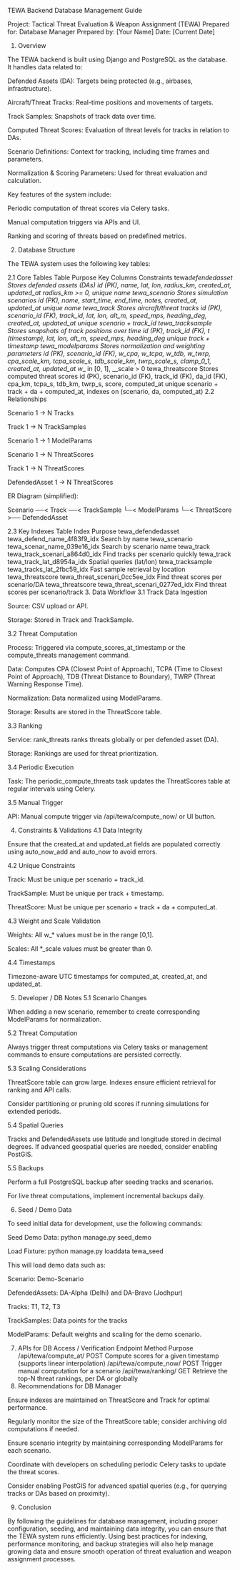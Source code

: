 TEWA Backend Database Management Guide

Project: Tactical Threat Evaluation & Weapon Assignment (TEWA)
Prepared for: Database Manager
Prepared by: [Your Name]
Date: [Current Date]

1. Overview

The TEWA backend is built using Django and PostgreSQL as the database. It handles data related to:

Defended Assets (DA): Targets being protected (e.g., airbases, infrastructure).

Aircraft/Threat Tracks: Real-time positions and movements of targets.

Track Samples: Snapshots of track data over time.

Computed Threat Scores: Evaluation of threat levels for tracks in relation to DAs.

Scenario Definitions: Context for tracking, including time frames and parameters.

Normalization & Scoring Parameters: Used for threat evaluation and calculation.

Key features of the system include:

Periodic computation of threat scores via Celery tasks.

Manual computation triggers via APIs and UI.

Ranking and scoring of threats based on predefined metrics.

2. Database Structure

The TEWA system uses the following key tables:

2.1 Core Tables
Table Purpose Key Columns Constraints
tewa*defendedasset Stores defended assets (DAs) id (PK), name, lat, lon, radius_km, created_at, updated_at radius_km >= 0, unique name
tewa_scenario Stores simulation scenarios id (PK), name, start_time, end_time, notes, created_at, updated_at unique name
tewa_track Stores aircraft/threat tracks id (PK), scenario_id (FK), track_id, lat, lon, alt_m, speed_mps, heading_deg, created_at, updated_at unique scenario + track_id
tewa_tracksample Stores snapshots of track positions over time id (PK), track_id (FK), t (timestamp), lat, lon, alt_m, speed_mps, heading_deg unique track + timestamp
tewa_modelparams Stores normalization and weighting parameters id (PK), scenario_id (FK), w_cpa, w_tcpa, w_tdb, w_twrp, cpa_scale_km, tcpa_scale_s, tdb_scale_km, twrp_scale_s, clamp_0_1, created_at, updated_at w*_ in [0, 1], _\_scale > 0
tewa_threatscore Stores computed threat scores id (PK), scenario_id (FK), track_id (FK), da_id (FK), cpa_km, tcpa_s, tdb_km, twrp_s, score, computed_at unique scenario + track + da + computed_at, indexes on (scenario, da, computed_at)
2.2 Relationships

Scenario 1 → N Tracks

Track 1 → N TrackSamples

Scenario 1 → 1 ModelParams

Scenario 1 → N ThreatScores

Track 1 → N ThreatScores

DefendedAsset 1 → N ThreatScores

ER Diagram (simplified):

Scenario ──< Track ──< TrackSample
└─< ModelParams
└─< ThreatScore >── DefendedAsset

2.3 Key Indexes
Table Index Purpose
tewa_defendedasset tewa_defend_name_4f83f9_idx Search by name
tewa_scenario tewa_scenar_name_039e16_idx Search by scenario name
tewa_track tewa_track_scenari_a864d0_idx Find tracks per scenario quickly
tewa_track tewa_track_lat_d8954a_idx Spatial queries (lat/lon)
tewa_tracksample tewa_tracks_lat_2fbc59_idx Fast sample retrieval by location
tewa_threatscore tewa_threat_scenari_0cc5ee_idx Find threat scores per scenario/DA
tewa_threatscore tewa_threat_scenari_0277ed_idx Find threat scores per scenario/track 3. Data Workflow
3.1 Track Data Ingestion

Source: CSV upload or API.

Storage: Stored in Track and TrackSample.

3.2 Threat Computation

Process: Triggered via compute_scores_at_timestamp or the compute_threats management command.

Data: Computes CPA (Closest Point of Approach), TCPA (Time to Closest Point of Approach), TDB (Threat Distance to Boundary), TWRP (Threat Warning Response Time).

Normalization: Data normalized using ModelParams.

Storage: Results are stored in the ThreatScore table.

3.3 Ranking

Service: rank_threats ranks threats globally or per defended asset (DA).

Storage: Rankings are used for threat prioritization.

3.4 Periodic Execution

Task: The periodic_compute_threats task updates the ThreatScores table at regular intervals using Celery.

3.5 Manual Trigger

API: Manual compute trigger via /api/tewa/compute_now/ or UI button.

4. Constraints & Validations
   4.1 Data Integrity

Ensure that the created_at and updated_at fields are populated correctly using auto_now_add and auto_now to avoid errors.

4.2 Unique Constraints

Track: Must be unique per scenario + track_id.

TrackSample: Must be unique per track + timestamp.

ThreatScore: Must be unique per scenario + track + da + computed_at.

4.3 Weight and Scale Validation

Weights: All w\_\* values must be in the range [0,1].

Scales: All \*\_scale values must be greater than 0.

4.4 Timestamps

Timezone-aware UTC timestamps for computed_at, created_at, and updated_at.

5. Developer / DB Notes
   5.1 Scenario Changes

When adding a new scenario, remember to create corresponding ModelParams for normalization.

5.2 Threat Computation

Always trigger threat computations via Celery tasks or management commands to ensure computations are persisted correctly.

5.3 Scaling Considerations

ThreatScore table can grow large. Indexes ensure efficient retrieval for ranking and API calls.

Consider partitioning or pruning old scores if running simulations for extended periods.

5.4 Spatial Queries

Tracks and DefendedAssets use latitude and longitude stored in decimal degrees. If advanced geospatial queries are needed, consider enabling PostGIS.

5.5 Backups

Perform a full PostgreSQL backup after seeding tracks and scenarios.

For live threat computations, implement incremental backups daily.

6. Seed / Demo Data

To seed initial data for development, use the following commands:

Seed Demo Data:
python manage.py seed_demo

Load Fixture:
python manage.py loaddata tewa_seed

This will load demo data such as:

Scenario: Demo-Scenario

DefendedAssets: DA-Alpha (Delhi) and DA-Bravo (Jodhpur)

Tracks: T1, T2, T3

TrackSamples: Data points for the tracks

ModelParams: Default weights and scaling for the demo scenario.

7. APIs for DB Access / Verification
   Endpoint Method Purpose
   /api/tewa/compute_at/ POST Compute scores for a given timestamp (supports linear interpolation)
   /api/tewa/compute_now/ POST Trigger manual computation for a scenario
   /api/tewa/ranking/ GET Retrieve the top-N threat rankings, per DA or globally
8. Recommendations for DB Manager

Ensure indexes are maintained on ThreatScore and Track for optimal performance.

Regularly monitor the size of the ThreatScore table; consider archiving old computations if needed.

Ensure scenario integrity by maintaining corresponding ModelParams for each scenario.

Coordinate with developers on scheduling periodic Celery tasks to update the threat scores.

Consider enabling PostGIS for advanced spatial queries (e.g., for querying tracks or DAs based on proximity).

9. Conclusion

By following the guidelines for database management, including proper configuration, seeding, and maintaining data integrity, you can ensure that the TEWA system runs efficiently. Using best practices for indexing, performance monitoring, and backup strategies will also help manage growing data and ensure smooth operation of threat evaluation and weapon assignment processes.
